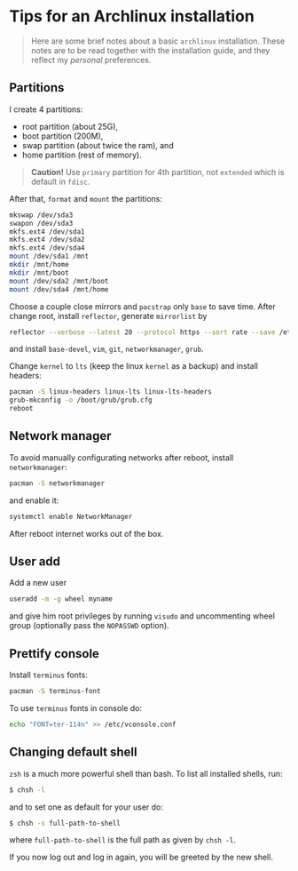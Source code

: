 # Tips for an Archlinux installation

> Here are some brief notes about a basic `archlinux` installation. These notes
> are to be read together with the installation guide, and they reflect my
> *personal* preferences.

## Partitions

I create 4 partitions: 

-  root partition (about 25G), 
-  boot partition (200M), 
-  swap partition (about twice the ram), and 
-  home partition (rest of memory).  

> **Caution!** Use `primary` partition for 4th partition, not `extended` which
> is default in `fdisc`. 

After that, `format` and `mount` the partitions:

``` bash
mkswap /dev/sda3
swapon /dev/sda3
mkfs.ext4 /dev/sda1 
mkfs.ext4 /dev/sda2 
mkfs.ext4 /dev/sda4 
mount /dev/sda1 /mnt
mkdir /mnt/home
mkdir /mnt/boot
mount /dev/sda2 /mnt/boot
mount /dev/sda4 /mnt/home
```

Choose a couple close mirrors and `pacstrap` only `base` to save time.
After change root, install `reflector`, generate `mirrorlist` by 

``` bash
reflector --verbose --latest 20 --protocol https --sort rate --save /etc/pacman.d/mirrorlist
```

and install `base-devel`, `vim`, `git`, `networkmanager`, `grub`.

Change `kernel` to `lts` (keep the linux `kernel` as a backup) and install headers: 

``` bash
pacman -S linux-headers linux-lts linux-lts-headers 
grub-mkconfig -o /boot/grub/grub.cfg
reboot
```


## Network manager

To avoid manually configurating networks after reboot, install `networkmanager`:

``` bash
pacman -S networkmanager
```

and enable it:

``` bash
systemctl enable NetworkManager
```

After reboot internet works out of the box. 


## User add

Add a new user 

``` bash
useradd -m -g wheel myname
```

and give him root privileges by running `visudo` and uncommenting wheel group
(optionally pass the `NOPASSWD` option).


## Prettify console

Install `terminus` fonts:

``` bash
pacman -S terminus-font
```

To use `terminus` fonts in console do:

``` bash
echo "FONT=ter-114n" >> /etc/vconsole.conf
```


## Changing default shell

`zsh` is a much more powerful shell than bash. To list all installed shells,
run:

``` bash
$ chsh -l
```

and to set one as default for your user do:

``` bash
$ chsh -s full-path-to-shell
```

where `full-path-to-shell` is the full path as given by `chsh -l`.

If you now log out and log in again, you will be greeted by the new shell. 

